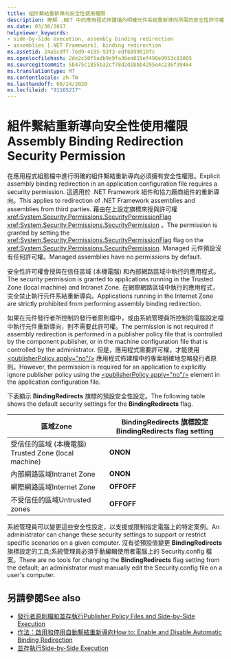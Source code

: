 ```yaml
---
title: 組件繫結重新導向安全性使用權限
description: 瞭解 .NET 中的應用程式佈建檔內明確元件系結重新導向所需的安全性許可權。
ms.date: 03/30/2017
helpviewer_keywords:
- side-by-side execution, assembly binding redirection
- assemblies [.NET Framework], binding redirection
ms.assetid: 24a5cdff-7ed9-4195-93f3-edf6899019fc
ms.openlocfilehash: 2de2c50f5adb9e9fa36ea015ef498e9953c83005
ms.sourcegitcommit: 5b475c1855b32cf78d2d1bbb4295e4c236f39464
ms.translationtype: MT
ms.contentlocale: zh-TW
ms.lasthandoff: 09/24/2020
ms.locfileid: "91165217"
---
```

# <a name="assembly-binding-redirection-security-permission"></a><span data-ttu-id="b33f1-103">組件繫結重新導向安全性使用權限</span><span class="sxs-lookup"><span data-stu-id="b33f1-103">Assembly Binding Redirection Security Permission</span></span>

<span data-ttu-id="b33f1-104">在應用程式組態檔中進行明確的組件繫結重新導向必須擁有安全性權限。</span><span class="sxs-lookup"><span data-stu-id="b33f1-104">Explicit assembly binding redirection in an application configuration file requires a security permission.</span></span> <span data-ttu-id="b33f1-105">這適用於 .NET Framework 組件和協力廠商組件的重新導向。</span><span class="sxs-lookup"><span data-stu-id="b33f1-105">This applies to redirection of .NET Framework assemblies and assemblies from third parties.</span></span> <span data-ttu-id="b33f1-106">藉由在上設定旗標來授與許可權 <xref:System.Security.Permissions.SecurityPermissionFlag> <xref:System.Security.Permissions.SecurityPermission> 。</span><span class="sxs-lookup"><span data-stu-id="b33f1-106">The permission is granted by setting the <xref:System.Security.Permissions.SecurityPermissionFlag> flag on the <xref:System.Security.Permissions.SecurityPermission>.</span></span> <span data-ttu-id="b33f1-107">Managed 元件預設沒有任何許可權。</span><span class="sxs-lookup"><span data-stu-id="b33f1-107">Managed assemblies have no permissions by default.</span></span>  
  
 <span data-ttu-id="b33f1-108">安全性許可權會授與在信任區域 (本機電腦) 和內部網路區域中執行的應用程式。</span><span class="sxs-lookup"><span data-stu-id="b33f1-108">The security permission is granted to applications running in the Trusted Zone (local machine) and Intranet Zone.</span></span> <span data-ttu-id="b33f1-109">在網際網路區域中執行的應用程式，完全禁止執行元件系結重新導向。</span><span class="sxs-lookup"><span data-stu-id="b33f1-109">Applications running in the Internet Zone are strictly prohibited from performing assembly binding redirection.</span></span>  
  
 <span data-ttu-id="b33f1-110">如果在元件發行者所控制的發行者原則檔中，或由系統管理員所控制的電腦設定檔中執行元件重新導向，則不需要此許可權。</span><span class="sxs-lookup"><span data-stu-id="b33f1-110">The permission is not required if assembly redirection is performed in a publisher policy file that is controlled by the component publisher, or in the machine configuration file that is controlled by the administrator.</span></span> <span data-ttu-id="b33f1-111">但是，應用程式需要許可權，才能使用 [\<publisherPolicy apply="no"/>](./file-schema/runtime/publisherpolicy-element.md) 應用程式佈建檔中的專案明確地忽略發行者原則。</span><span class="sxs-lookup"><span data-stu-id="b33f1-111">However, the permission is required for an application to explicitly ignore publisher policy using the [\<publisherPolicy apply="no"/>](./file-schema/runtime/publisherpolicy-element.md) element in the application configuration file.</span></span>  
  
 <span data-ttu-id="b33f1-112">下表顯示 **BindingRedirects** 旗標的預設安全性設定。</span><span class="sxs-lookup"><span data-stu-id="b33f1-112">The following table shows the default security settings for the **BindingRedirects** flag.</span></span>  
  
|<span data-ttu-id="b33f1-113">區域</span><span class="sxs-lookup"><span data-stu-id="b33f1-113">Zone</span></span>|<span data-ttu-id="b33f1-114">BindingRedirects 旗標設定</span><span class="sxs-lookup"><span data-stu-id="b33f1-114">BindingRedirects flag setting</span></span>|  
|----------|-----------------------------------|  
|<span data-ttu-id="b33f1-115">受信任的區域 (本機電腦) </span><span class="sxs-lookup"><span data-stu-id="b33f1-115">Trusted Zone (local machine)</span></span>|<span data-ttu-id="b33f1-116">**ON**</span><span class="sxs-lookup"><span data-stu-id="b33f1-116">**ON**</span></span>|  
|<span data-ttu-id="b33f1-117">內部網路區域</span><span class="sxs-lookup"><span data-stu-id="b33f1-117">Intranet Zone</span></span>|<span data-ttu-id="b33f1-118">**ON**</span><span class="sxs-lookup"><span data-stu-id="b33f1-118">**ON**</span></span>|  
|<span data-ttu-id="b33f1-119">網際網路區域</span><span class="sxs-lookup"><span data-stu-id="b33f1-119">Internet Zone</span></span>|<span data-ttu-id="b33f1-120">**OFF**</span><span class="sxs-lookup"><span data-stu-id="b33f1-120">**OFF**</span></span>|  
|<span data-ttu-id="b33f1-121">不受信任的區域</span><span class="sxs-lookup"><span data-stu-id="b33f1-121">Untrusted zones</span></span>|<span data-ttu-id="b33f1-122">**OFF**</span><span class="sxs-lookup"><span data-stu-id="b33f1-122">**OFF**</span></span>|  
  
 <span data-ttu-id="b33f1-123">系統管理員可以變更這些安全性設定，以支援或限制指定電腦上的特定案例。</span><span class="sxs-lookup"><span data-stu-id="b33f1-123">An administrator can change these security settings to support or restrict specific scenarios on a given computer.</span></span> <span data-ttu-id="b33f1-124">沒有從預設值變更 **BindingRedirects** 旗標設定的工具;系統管理員必須手動編輯使用者電腦上的 Security.config 檔案。</span><span class="sxs-lookup"><span data-stu-id="b33f1-124">There are no tools for changing the **BindingRedirects** flag setting from the default; an administrator must manually edit the Security.config file on a user's computer.</span></span>  
  
## <a name="see-also"></a><span data-ttu-id="b33f1-125">另請參閱</span><span class="sxs-lookup"><span data-stu-id="b33f1-125">See also</span></span>

- <span data-ttu-id="b33f1-126">[發行者原則檔和並存執行](/previous-versions/dotnet/netframework-4.0/06d2bae3(v=vs.100))</span><span class="sxs-lookup"><span data-stu-id="b33f1-126">[Publisher Policy Files and Side-by-Side Execution](/previous-versions/dotnet/netframework-4.0/06d2bae3(v=vs.100))</span></span>
- [<span data-ttu-id="b33f1-127">作法：啟用和停用自動繫結重新導向</span><span class="sxs-lookup"><span data-stu-id="b33f1-127">How to: Enable and Disable Automatic Binding Redirection</span></span>](how-to-enable-and-disable-automatic-binding-redirection.md)
- [<span data-ttu-id="b33f1-128">並存執行</span><span class="sxs-lookup"><span data-stu-id="b33f1-128">Side-by-Side Execution</span></span>](../deployment/side-by-side-execution.md)
